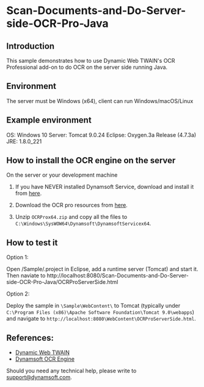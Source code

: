 ﻿# Scan-Documents-and-Do-Server-side-OCR-Pro-Java

## Introduction

This sample demonstrates how to use Dynamic Web TWAIN's OCR Professional add-on to do OCR on the server side running Java. 

## Environment

The server must be Windows (x64), client can run Windows/macOS/Linux

## Example environment

OS: Windows 10
Server: Tomcat 9.0.24
Eclipse: Oxygen.3a Release (4.7.3a)
JRE: 1.8.0_221

## How to install the OCR engine on the server

On the server or your development machine

1. If you have NEVER installed Dynamsoft Service, download and install it from [here](https://tst.dynamsoft.com/libs/dwt/15.1/dist/DynamsoftServiceSetupTrial.msi).

2. Download the OCR pro resources from [here](https://tst.dynamsoft.com/libs/dwt/15.1/OCRPResources/OCRProx64.zip).

3. Unzip `OCRProx64.zip` and copy all the files to `C:\Windows\SysWOW64\Dynamsoft\DynamsoftServicex64`.

## How to test it

Option 1: 

Open /Sample/.project in Eclipse, add a runtime server (Tomcat) and start it. Then naviate to http://localhost:8080/Scan-Documents-and-Do-Server-side-OCR-Pro-Java/OCRProServerSide.html

Option 2:

Deploy the sample in `\Sample\WebContent\` to Tomcat (typically under `C:\Program Files (x86)\Apache Software Foundation\Tomcat 9.0\webapps`) and navigate to `http://localhost:8080\WebContent\OCRProServerSide.html`.

## References:

* [Dynamic Web TWAIN][1]
* [Dynamsoft OCR Engine][2]

[1]:https://www.dynamsoft.com/Products/WebTWAIN_Overview.aspx
[2]:http://www.dynamsoft.com/Products/image-to-text-web-application.aspx

Should you need any technical help, please write to support@dynamsoft.com.